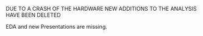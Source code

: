 DUE TO A CRASH OF THE HARDWARE NEW ADDITIONS TO THE ANALYSIS HAVE BEEN DELETED

EDA and new Presentations are missing.

